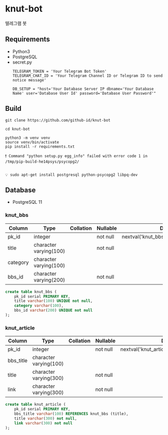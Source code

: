 # knut-bot
텔레그램 봇

## Requirements
- Python3
- PostgreSQL
- secret.py
	```Python3
	TELEGRAM_TOKEN = 'Your Telegram Bot Token'
	TELEGRAM_CHAT_ID = 'Your Telegram Channel ID or Telegram ID to send notice message'
	
	DB_SETUP = "host='Your Database Server IP dbname='Your Database Name' user='Database User Id' password='Database User Password'"
	```

## Build
```
git clone https://github.com/github-id/knut-bot

cd knut-bot

python3 -m venv venv
source venv/bin/activate
pip install -r requirements.txt
```
```
❗ Command "python setup.py egg_info" failed with error code 1 in /tmp/pip-build-he14psys/psycopg2/


💡 sudo apt-get install postgresql python-psycopg2 libpq-dev
```

## Database
- PostgreSQL 11


### knut_bbs
| Column   | Type                   | Collation | Nullable | Default                                 |
|----------|------------------------|-----------|----------|-----------------------------------------|
| pk_id    | integer                |           | not null | nextval('knut_bbs_pk_id_seq'::regclass) |
| title    | character varying(100) |           | not null |                                         |
| category | character varying(100) |           |          |                                         |
| bbs_id   | character varying(200) |           | not null |                                         |
```SQL
create table knut_bbs (
	pk_id serial PRIMARY KEY,
	title varchar(100) UNIQUE not null,
	category varchar(100),
	bbs_id varchar(200) UNIQUE not null
);
```

### knut_article
| Column    | Type                   | Collation | Nullable | Default                                     |
|-----------|------------------------|-----------|----------|---------------------------------------------|
| pk_id     | integer                |           | not null | nextval('knut_article_pk_id_seq'::regclass) |
| bbs_title | character varying(100) |           |          |                                             |
| title     | character varying(300) |           | not null |                                             |
| link      | character varying(300) |           | not null |                                             |

```SQL
create table knut_article (
	pk_id serial PRIMARY KEY,
	bbs_title varchar(100) REFERENCES knut_bbs (title),
	title varchar(300) not null,
	link varchar(300) not null
);
```
